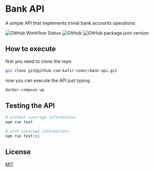 # Bank API

A simple API that implements trivial bank accounts operations

![GitHub Workflow Status](https://img.shields.io/github/workflow/status/kafir-coder/bank-api/lint-build-test)
![GitHub](https://img.shields.io/github/license/kafir-coder/bank-api)
![GitHub package.json version](https://img.shields.io/github/package-json/v/kafir-coder/bank-api)

## How to execute

first you need to clone the repo
```bash
git clone git@github.com:kafir-coder/bank-api.git
```
now you can execute the API just typing
```bash
docker-compose up
```
## Testing the API

```python
# without coverage informations
npm run test

# with coverage informations
npm run test:ci

```

## License
[MIT](https://choosealicense.com/licenses/mit/)
